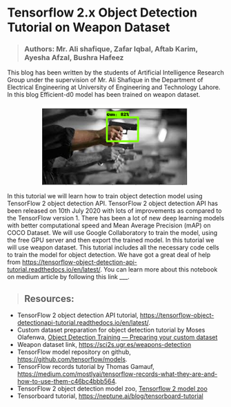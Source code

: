 
#                             Tensorflow 2.x Object Detection Tutorial on Weapon Dataset

>### Authors: Mr. Ali shafique, Zafar Iqbal, Aftab Karim, Ayesha Afzal, Bushra Hafeez

This blog has been written by the students of Artificial Intelligence Research Group under the supervision of Mr. Ali Shafique in the Department of Electrical Engineering 
at University of Engineering and Technology Lahore. In this blog Efficient-d0 model has been trained on weapon dataset.

<p align="center">
  <img src="img.png" alt="image"/>
</p>

In this tutorial we will learn how to train object detection model using TensorFlow 2 object detection API. TensorFlow 2 object detection API has been released on 10th July
2020 with lots of improvements as compared to the TensorFlow version 1. There has been a lot of new deep learning models with better computational speed and Mean Average 
Precision (mAP) on COCO Dataset. We will use Google Collaboratory to train the model, using the free GPU server and then export the trained model. In this tutorial we will 
use weapon dataset. This tutorial includes all the necessary code cells to train the model for object detection. We have got a great deal of help from
https://tensorflow-object-detection-api-tutorial.readthedocs.io/en/latest/. You can learn more about this notebook on medium article by following this link ___.

>## Resources:
- TensorFlow 2 object detection API tutorial, https://tensorflow-object-detectionapi-tutorial.readthedocs.io/en/latest/.
- Custom dataset preparation for object detection tutorial by Moses Olafenwa, [Object Detection Training — Preparing your custom dataset](https://medium.com/deepquestai/object-detection-training-preparing-your-custom-dataset-6248679f0d1d)
- Weapon dataset link, https://sci2s.ugr.es/weapons-detection
- TensorFlow model repository on github, https://github.com/tensorflow/models.
- TensorFlow records tutorial by Thomas Gamauf, https://medium.com/mostlyai/tensorflow-records-what-they-are-and-how-to-use-them-c46bc4bbb564.
- TensorFlow 2 object detection model zoo, [Tensorflow 2 model zoo](https://github.com/tensorflow/models/blob/master/research/object_detection/g3doc/tf2_detection_zoo.md)
- Tensorboard tutorial, https://neptune.ai/blog/tensorboard-tutorial
